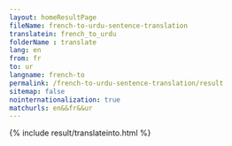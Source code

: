 ```yaml
---
layout: homeResultPage
fileName: french-to-urdu-sentence-translation
translatein: french_to_urdu
folderName : translate
lang: en
from: fr
to: ur
langname: french-to
permalink: /french-to-urdu-sentence-translation/result
sitemap: false
nointernationalization: true
matchurls: en&&fr&&ur
---
```

{% include result/translateinto.html %}

<script src="/js/result/translation.js" data-foldername="{{page.folderName}}" data-lang="{{page.lang}}"></script>
